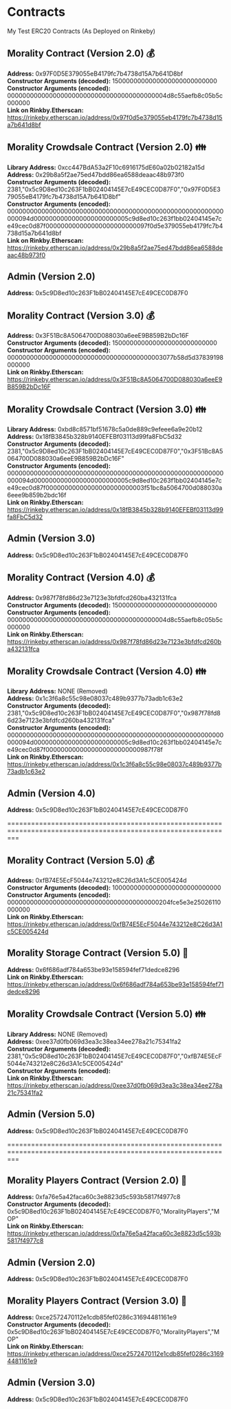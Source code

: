 # Contracts
My Test ERC20 Contracts (As Deployed on Rinkeby)

## Morality Contract (Version 2.0) :moneybag:

**Address:** 0x97F0D5E379055eB4179fc7b4738d15A7b641D8bf <br>
**Constructor Arguments (decoded):** 1500000000000000000000000000 <br>
**Constructor Arguments (encoded):** 000000000000000000000000000000000000000004d8c55aefb8c05b5c000000 <br>
**Link on Rinkby.Etherscan:** https://rinkeby.etherscan.io/address/0x97f0d5e379055eb4179fc7b4738d15a7b641d8bf 

## Morality Crowdsale Contract (Version 2.0) :family:

**Library Address:** 0xcc447BdA53a2F10c6916175dE60a02b02182a15d <br>
**Address:** 0x29b8a5f2ae75ed47bdd86ea6588deaac48b973f0 <br>
**Constructor Arguments (decoded):** 2381,"0x5c9D8ed10c263F1bB02404145E7cE49CEC0D87F0","0x97F0D5E379055eB4179fc7b4738d15A7b641D8bf" <br>
**Constructor Arguments (encoded):** 000000000000000000000000000000000000000000000000000000000000094d0000000000000000000000005c9d8ed10c263f1bb02404145e7ce49cec0d87f000000000000000000000000097f0d5e379055eb4179fc7b4738d15a7b641d8bf <br>
**Link on Rinkby.Etherscan:** https://rinkeby.etherscan.io/address/0x29b8a5f2ae75ed47bdd86ea6588deaac48b973f0 

## Admin (Version 2.0)

**Address:** 0x5c9D8ed10c263F1bB02404145E7cE49CEC0D87F0 

## Morality Contract (Version 3.0) :moneybag:

**Address:** 0x3F51Bc8A5064700D088030a6eeE9B859B2bDc16F <br>
**Constructor Arguments (decoded):** 1500000000000000000000000000 <br>
**Constructor Arguments (encoded):** 00000000000000000000000000000000000000003077b58d5d37839198000000 <br>
**Link on Rinkby.Etherscan:** https://rinkeby.etherscan.io/address/0x3F51Bc8A5064700D088030a6eeE9B859B2bDc16F

## Morality Crowdsale Contract (Version 3.0) :family:

**Library Address:** 0xbd8c8571bf51678c5a0de889c9efeee6a9e20b12 <br>
**Address:** 0x18fB3845b328b9140EFEBf03113d99fa8FbC5d32 <br>
**Constructor Arguments (decoded):** 2381,"0x5c9D8ed10c263F1bB02404145E7cE49CEC0D87F0","0x3F51Bc8A5064700D088030a6eeE9B859B2bDc16F"  <br>
**Constructor Arguments (encoded):** 000000000000000000000000000000000000000000000000000000000000094d0000000000000000000000005c9d8ed10c263f1bb02404145e7ce49cec0d87f00000000000000000000000003f51bc8a5064700d088030a6eee9b859b2bdc16f <br>
**Link on Rinkby.Etherscan:** https://rinkeby.etherscan.io/address/0x18fB3845b328b9140EFEBf03113d99fa8FbC5d32

## Admin (Version 3.0)

**Address:** 0x5c9D8ed10c263F1bB02404145E7cE49CEC0D87F0 

## Morality Contract (Version 4.0) :moneybag:

**Address:** 0x987f78fd86d23e7123e3bfdfcd260ba432131fca <br>
**Constructor Arguments (decoded):** 1500000000000000000000000000 <br>
**Constructor Arguments (encoded):** 000000000000000000000000000000000000000004d8c55aefb8c05b5c000000 <br>
**Link on Rinkby.Etherscan:** https://rinkeby.etherscan.io/address/0x987f78fd86d23e7123e3bfdfcd260ba432131fca

## Morality Crowdsale Contract (Version 4.0) :family:

**Library Address:** NONE (Removed) <br>
**Address:** 0x1c3f6a8c55c98e08037c489b9377b73adb1c63e2 <br>
**Constructor Arguments (decoded):** 2381,"0x5c9D8ed10c263F1bB02404145E7cE49CEC0D87F0","0x987f78fd86d23e7123e3bfdfcd260ba432131fca"  <br>
**Constructor Arguments (encoded):** 000000000000000000000000000000000000000000000000000000000000094d0000000000000000000000005c9d8ed10c263f1bb02404145e7ce49cec0d87f0000000000000000000000000987f78f <br>
**Link on Rinkby.Etherscan:** https://rinkeby.etherscan.io/address/0x1c3f6a8c55c98e08037c489b9377b73adb1c63e2

## Admin (Version 4.0)

**Address:** 0x5c9D8ed10c263F1bB02404145E7cE49CEC0D87F0 

===============================================================================================================

## Morality Contract (Version 5.0) :moneybag:

**Address:** 0xfB74E5EcF5044e743212e8C26d3A1c5CE005424d <br>
**Constructor Arguments (decoded):** 10000000000000000000000000000 <br>
**Constructor Arguments (encoded):** 0000000000000000000000000000000000000000204fce5e3e25026110000000 <br>
**Link on Rinkby.Etherscan:** https://rinkeby.etherscan.io/address/0xfB74E5EcF5044e743212e8C26d3A1c5CE005424d

## Morality Storage Contract (Version 5.0) :newspaper:

**Address:** 0x6f686adf784a653be93e158594fef71dedce8296 <br>
**Link on Rinkby.Etherscan:** https://rinkeby.etherscan.io/address/0x6f686adf784a653be93e158594fef71dedce8296

## Morality Crowdsale Contract (Version 5.0) :family:

**Library Address:** NONE (Removed) <br>
**Address:** 0xee37d0fb069d3ea3c38ea34ee278a21c75341fa2 <br>
**Constructor Arguments (decoded):** 2381,"0x5c9D8ed10c263F1bB02404145E7cE49CEC0D87F0","0xfB74E5EcF5044e743212e8C26d3A1c5CE005424d"  <br>
**Constructor Arguments (encoded):**  <br>
**Link on Rinkby.Etherscan:** https://rinkeby.etherscan.io/address/0xee37d0fb069d3ea3c38ea34ee278a21c75341fa2

## Admin (Version 5.0)

**Address:** 0x5c9D8ed10c263F1bB02404145E7cE49CEC0D87F0 

===============================================================================================================

## Morality Players Contract (Version 2.0) :running:

**Address:** 0xfa76e5a42faca60c3e8823d5c593b5817f4977c8 <br>
**Constructor Arguments (decoded):** 0x5c9D8ed10c263F1bB02404145E7cE49CEC0D87F0,"MoralityPlayers","MOP" <br>
**Link on Rinkby.Etherscan:** https://rinkeby.etherscan.io/address/0xfa76e5a42faca60c3e8823d5c593b5817f4977c8

## Admin (Version 2.0)

**Address:** 0x5c9D8ed10c263F1bB02404145E7cE49CEC0D87F0 

## Morality Players Contract (Version 3.0) :running:

**Address:** 0xce2572470112e1cdb85fef0286c31694481161e9 <br>
**Constructor Arguments (decoded):** 0x5c9D8ed10c263F1bB02404145E7cE49CEC0D87F0,"MoralityPlayers","MOP" <br>
**Link on Rinkby.Etherscan:** https://rinkeby.etherscan.io/address/0xce2572470112e1cdb85fef0286c31694481161e9

## Admin (Version 3.0)

**Address:** 0x5c9D8ed10c263F1bB02404145E7cE49CEC0D87F0 
